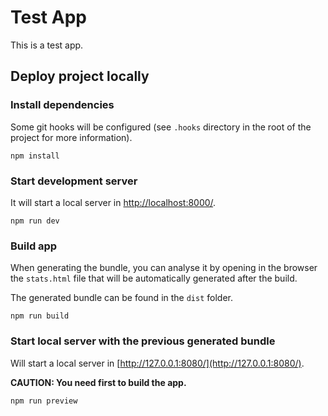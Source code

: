 # Test App

This is a test app.

## Deploy project locally

### Install dependencies

Some git hooks will be configured (see `.hooks` directory in the root of the project for more information).

```
npm install
```

### Start development server

It will start a local server in [http://localhost:8000/](http://localhost:8000/).

```
npm run dev
```

### Build app

When generating the bundle, you can analyse it by opening in the browser the `stats.html` file 
that will be automatically generated after the build.

The generated bundle can be found in the `dist` folder.

```
npm run build
```

### Start local server with the previous generated bundle

Will start a local server in [http://127.0.0.1:8080/](http://127.0.0.1:8080/).

**CAUTION: You need first to build the app.**

```
npm run preview
```


